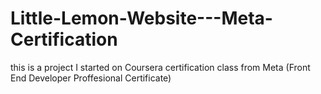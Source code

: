 # Little-Lemon-Website---Meta-Certification
this is a project I started on Coursera certification class from Meta (Front End Developer Proffesional Certificate)
